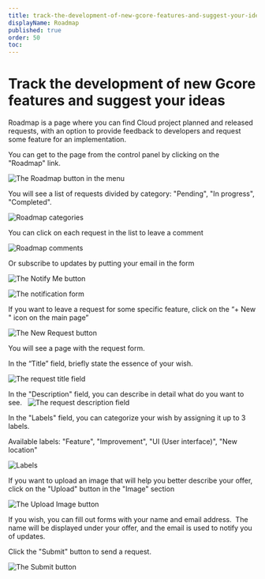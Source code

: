 ```yaml
---
title: track-the-development-of-new-gcore-features-and-suggest-your-ideas
displayName: Roadmap
published: true
order: 50
toc:
---
```

# Track the development of new Gcore features and suggest your ideas

Roadmap is a page where you can find Cloud project planned and released requests, with an option to provide feedback to developers and request some feature for an implementation. 

You can get to the page from the control panel by clicking on the "Roadmap" link. 

![The Roadmap button in the menu](https://assets.gcore.pro/docs/cloud/getting-started/1-roadmap-in-the-menu.png)

You will see a list of requests divided by category: "Pending", "In progress", "Completed".

![Roadmap categories](https://assets.gcore.pro/docs/cloud/getting-started/2-roadmap-categories.png)

You can click on each request in the list to leave a comment 

![Roadmap comments](https://assets.gcore.pro/docs/cloud/getting-started/3-roadmap-comments.png)

Or subscribe to updates by putting your email in the form 

![The Notify Me button](https://assets.gcore.pro/docs/cloud/getting-started/4-notify-me-button.png)

![The notification form](https://assets.gcore.pro/docs/cloud/getting-started/5-notification-form.png)

If you want to leave a request for some specific feature, click on the “+ New " icon on the main page”  

![The New Request button](https://assets.gcore.pro/docs/cloud/getting-started/6-new-request-button.png)

You will see a page with the request form.  

In the “Title” field, briefly state the essence of your wish.  

![The request title field](https://assets.gcore.pro/docs/cloud/getting-started/7-request-title.png)

In the "Description" field, you can describe in detail what do you want to see.  
![The request description field](https://assets.gcore.pro/docs/cloud/getting-started/8-request-description.png)

In the "Labels" field, you can categorize your wish by assigning it up to 3 labels. 

Available labels: "Feature", "Improvement", "UI (User interface)", "New location" 

![Labels](https://assets.gcore.pro/docs/cloud/getting-started/9-labels.png)

If you want to upload an image that will help you better describe your offer, click on the "Upload" button in the "Image" section 

![The Upload Image button](https://assets.gcore.pro/docs/cloud/getting-started/10-upload-image.png)

If you wish, you can fill out forms with your name and email address.  The name will be displayed under your offer, and the email is used to notify you of updates. 

Click the "Submit" button to send a request. 

![The Submit button](https://assets.gcore.pro/docs/cloud/getting-started/11-submit-button.png)